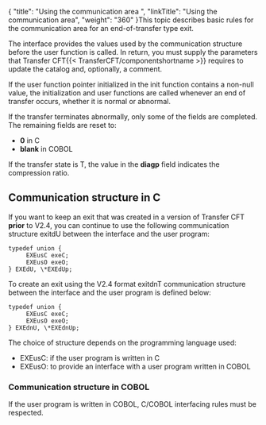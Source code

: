 {
    "title": "Using  the communication area ",
    "linkTitle": "Using the communication area",
    "weight": "360"
}<span id="Communication_area_structure__End_of_transfer_exit"></span>This topic describes basic rules for the communication area for an end-of-transfer
type exit.

The interface provides the values used by the communication structure
before the user function is called. In return, you must supply the parameters
that Transfer CFT{{< TransferCFT/componentshortname  >}} requires to update the catalog and, optionally, a comment.

If the user function pointer initialized in the init function contains
a non-null value, the initialization and user functions are called whenever
an end of transfer occurs, whether it is normal or abnormal.

If the transfer terminates abnormally, only some of the fields are completed.
The remaining fields are reset to:

- ****0****
    in C
- ****blank****
    in COBOL

If the transfer state is T, the value in the ****diagp****
field indicates the compression ratio.

<span id="Communication_structure_in_C_language"></span>

## Communication structure in C

If you want to keep an exit that was created in a version of Transfer
CFT ****prior**** to V2.4, you can continue
to use the following communication structure exitdU between the interface
and the user program:

```
typedef union {
     EXEusC exeC;
     EXEusO exeO;
} EXEdU, \*EXEdUp;
```

To create an exit using the V2.4 format exitdnT communication
structure between the interface and the user program is defined below:

```
typedef union {
     EXEusC exeC;
     EXEusO exeO;
} EXEdnU, \*EXEdnUp;
```

The choice of structure depends on the programming language used:

- EXEusC:
    if the user program is written in C
- EXEusO:
    to provide an interface with a user program written in COBOL

<span id="Communication_structure_in_COBOL"></span>

### Communication structure in COBOL

If the user program is written in COBOL, C/COBOL interfacing rules must
be respected.
